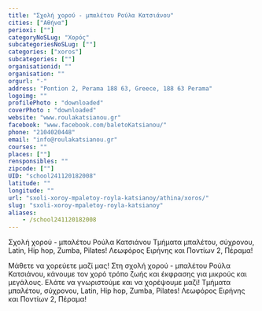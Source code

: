 ```yaml
---
title: "Σχολή χορού - μπαλέτου Ρούλα Κατσιάνου"
cities: ["Αθήνα"]
perioxi: [""]
categoryNoSLug: "Χορός"
subcategoriesNoSLug: [""]
categories: ["xoros"]
subcategories: [""]
organisationid: ""
organisation: ""
orgurl: "-"
address: "Pontion 2, Perama 188 63, Greece, 188 63 Perama"
logoimg: ""
profilePhoto : "downloaded"
coverPhoto : "downloaded"
website: "www.roulakatsianou.gr"
facebook: "www.facebook.com/baletoKatsianou/"
phone: "2104020448"
email: "info@roulakatsianou.gr"
courses: ""
places: [""]
rensponsibles: ""
zipcode: [""]
UID: "school241120182008"
latitude: ""
longitude: ""
url: "sxoli-xoroy-mpaletoy-royla-katsianoy/athina/xoros/"
slug: "sxoli-xoroy-mpaletoy-royla-katsianoy"
aliases:
    - /school241120182008
---
```



Σχολή χορού - μπαλέτου Ρούλα Κατσιάνου Τμήματα μπαλέτου, σύχρονου, Latin, Hip hop, Zumba, Pilates! Λεωφόρος Ειρήνης και Ποντίων 2, Πέραμα!

Μάθετε να χορεύετε μαζί μας! Στη σχολή χορού - μπαλέτου Ρούλα Κατσιάνου, κάνουμε τον χορό τρόπο ζωής και έκφρασης για μικρούς και μεγάλους. Ελάτε να γνωριστούμε και να χορέψουμε μαζί! Τμήματα μπαλέτου, σύχρονου, Latin, Hip hop, Zumba, Pilates! Λεωφόρος Ειρήνης και Ποντίων 2, Πέραμα!
